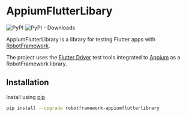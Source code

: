 # AppiumFlutterLibary

![PyPI](https://img.shields.io/pypi/v/robotframework-appiumflutterlibrary?color=blue)
![PyPI - Downloads](https://img.shields.io/pypi/dm/robotframework-appiumflutterlibrary)

AppiumFlutterLibrary is a library for testing Flutter apps with [RobotFramework](https://robotframework.org/).

The project uses the [Flutter Driver](https://flutter.dev/docs/cookbook/testing/integration/introduction) test tools integrated to [Appium](https://appium.io/) as a RobotFramework library.

## Installation

Install using [pip](https://pypi.org/project/robotframework-appiumflutterlibrary/)

```bash
pip install --upgrade robotframework-appiumflutterlibrary
```
